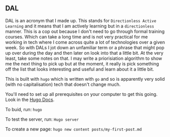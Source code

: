 ## DAL

DAL is an acronym that I made up. This stands for `Directionless Active Learning` and it means that I am actively learning but in a `directionless` manner. This is a cop out because I don't need to go through formal training courses. Which can take a long time and is not very practical for me working in tech where I come across quite a lot of technologies over a given week. So with DALs I jot down an unfamiliar term or a phrase that might pop up over during the day and then later on
look into that a little bit. At the very least, take some notes on that. I may write a priorisiation algorithm to show me the next thing to pick up but at the moment, it really is pick something off the list that looks interesting and useful and learn about it a little bit.

This is built with `hugo` which is written with `go` and so is apparently very solid (with no capitalisation) tech that doesn't change much.

You'll need to set up all prerequisites on your computer to get this going. Look in the [Hugo Docs](https://gohugo.io/getting-started/usage/).

To buid, run:
`hugo`

To test the server, run:
`Hugo server`

To create a new page:
`hugo new content posts/my-first-post.md`

